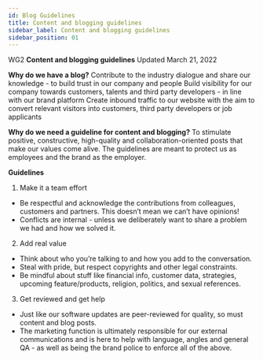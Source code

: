 ```yaml
---
id: Blog Guidelines
title: Content and blogging guidelines
sidebar_label: Content and blogging guidelines
sidebar_position: 01
---
```


WG2 
**Content and blogging guidelines** 
Updated March 21, 2022

**Why do we have a blog?**
Contribute to the industry dialogue and share our knowledge - to build trust in our company and people
Build visibility for our company towards customers, talents and third party developers - in line with our brand platform
Create inbound traffic to our website with the aim to convert relevant visitors into customers, third party developers  or job applicants

**Why do we need a guideline for content and blogging?** 
To stimulate positive, constructive, high-quality and collaboration-oriented posts that make our values come alive. The guidelines are meant to protect us as employees and the brand as the employer. 

**Guidelines**
1. Make it a team effort
- Be respectful and acknowledge the contributions from colleagues, customers and partners. This doesn’t mean we can’t have opinions! 
- Conflicts are internal - unless we deliberately want to share a problem we had and how we solved it.

2. Add real value
- Think about who you’re talking to and how you add to the conversation.
- Steal with pride, but respect copyrights and other legal constraints. 
- Be mindful about stuff like financial info, customer data, strategies, upcoming feature/products, religion, politics, and sexual references.

3. Get reviewed and get help
- Just like our software updates are peer-reviewed for quality, so must content and blog posts. 
- The marketing function is ultimately responsible for our external communications and is here to help with language, angles and general QA - as well as being the brand police to enforce all of the above. 




